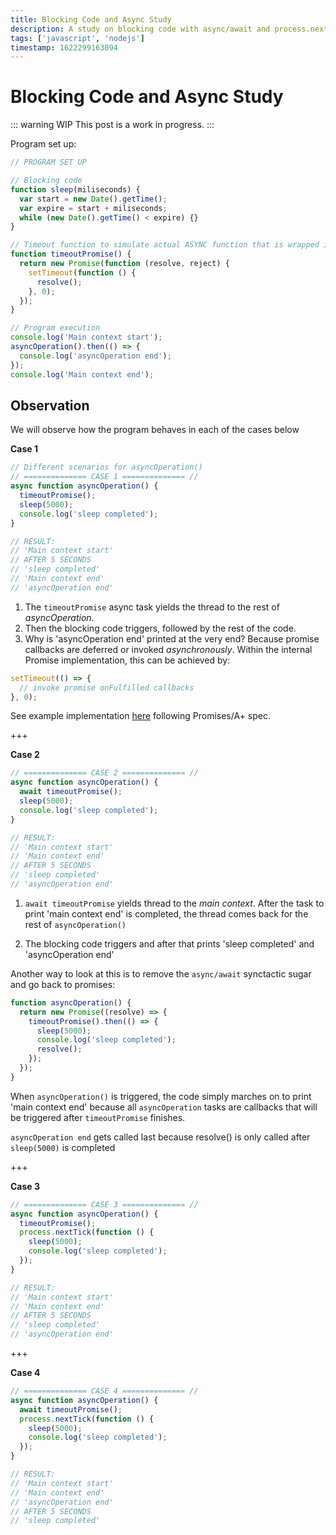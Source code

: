 ```yaml
---
title: Blocking Code and Async Study
description: A study on blocking code with async/await and process.nextTick
tags: ['javascript', 'nodejs']
timestamp: 1622299163094
---
```


# Blocking Code and Async Study

::: warning WIP
This post is a work in progress.
:::

Program set up:

```js
// PROGRAM SET UP

// Blocking code
function sleep(miliseconds) {
  var start = new Date().getTime();
  var expire = start + miliseconds;
  while (new Date().getTime() < expire) {}
}

// Timeout function to simulate actual ASYNC function that is wrapped in promise
function timeoutPromise() {
  return new Promise(function (resolve, reject) {
    setTimeout(function () {
      resolve();
    }, 0);
  });
}

// Program execution
console.log('Main context start');
asyncOperation().then(() => {
  console.log('asyncOperation end');
});
console.log('Main context end');
```

## Observation

We will observe how the program behaves in each of the cases below

**Case 1**

```js
// Different scenarios for asyncOperation()
// ============== CASE 1 ============== //
async function asyncOperation() {
  timeoutPromise();
  sleep(5000);
  console.log('sleep completed');
}

// RESULT:
// 'Main context start'
// AFTER 5 SECONDS
// 'sleep completed'
// 'Main context end'
// 'asyncOperation end'
```

1. The `timeoutPromise` async task yields the thread to the rest of _asyncOperation_.
2. Then the blocking code triggers, followed by the rest of the code.
3. Why is 'asyncOperation end' printed at the very end? Because promise callbacks are deferred or invoked _asynchronously_. Within the internal Promise implementation, this can be achieved by:

```js
setTimeout(() => {
  // invoke promise onFulfilled callbacks
}, 0);
```

See example implementation [here](https://www.promisejs.org/implementing) following Promises/A+ spec.

+++

**Case 2**

```js
// ============== CASE 2 ============== //
async function asyncOperation() {
  await timeoutPromise();
  sleep(5000);
  console.log('sleep completed');
}

// RESULT:
// 'Main context start'
// 'Main context end'
// AFTER 5 SECONDS
// 'sleep completed'
// 'asyncOperation end'
```

1. `await timeoutPromise` yields thread to the _main context_. After the task to print 'main context end' is completed, the thread comes back for the rest of `asyncOperation()`

2. The blocking code triggers and after that prints 'sleep completed' and 'asyncOperation end'

Another way to look at this is to remove the `async/await` synctactic sugar and go back to promises:

```js
function asyncOperation() {
  return new Promise((resolve) => {
    timeoutPromise().then(() => {
      sleep(5000);
      console.log('sleep completed');
      resolve();
    });
  });
}
```

When `asyncOperation()` is triggered, the code simply marches on to print 'main context end' because all `asyncOperation` tasks are callbacks that will be triggered after `timeoutPromise` finishes.

`asyncOperation end` gets called last because resolve() is only called after `sleep(5000)` is completed

+++

**Case 3**

```js
// ============== CASE 3 ============== //
async function asyncOperation() {
  timeoutPromise();
  process.nextTick(function () {
    sleep(5000);
    console.log('sleep completed');
  });
}

// RESULT:
// 'Main context start'
// 'Main context end'
// AFTER 5 SECONDS
// 'sleep completed'
// 'asyncOperation end'
```

+++

**Case 4**

```js
// ============== CASE 4 ============== //
async function asyncOperation() {
  await timeoutPromise();
  process.nextTick(function () {
    sleep(5000);
    console.log('sleep completed');
  });
}

// RESULT:
// 'Main context start'
// 'Main context end'
// 'asyncOperation end'
// AFTER 5 SECONDS
// 'sleep completed'
```
